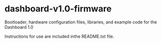 dashboard-v1.0-firmware
=======================

Bootloader, hardware configuration files, libraries, and example code for the Dashboard 1.0

Instructions for use are included inthe README.txt file.

